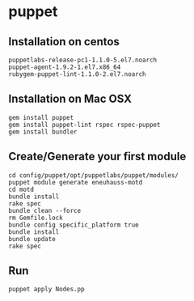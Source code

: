 # puppet
## Installation on centos
```
puppetlabs-release-pc1-1.1.0-5.el7.noarch
puppet-agent-1.9.2-1.el7.x86_64
rubygem-puppet-lint-1.1.0-2.el7.noarch
```
## Installation on Mac OSX
```
gem install puppet
gem install puppet-lint rspec rspec-puppet
gem install bundler
```
## Create/Generate your first module
```
cd config/puppet/opt/puppetlabs/puppet/modules/
puppet module generate eneuhauss-motd
cd motd
bundle install
rake spec
bundle clean --force
rm Gemfile.lock
bundle config specific_platform true
bundle install
bundle update
rake spec
```
## Run
```
puppet apply Nodes.pp
```
